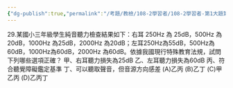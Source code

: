 ```yaml
---
{"dg-publish":true,"permalink":"/考題/教檢/108-2學習者/108-2學習者-第1大題第29題/","tags":["考題","題目","未完"]}
---
```


29.某國小三年級學生純音聽力檢查結果如下：右耳 250Hz 為 25dB，500Hz 為 20dB，1000Hz 為25dB，2000Hz 為20dB；左耳250Hz為55dB，500Hz為60dB，1000Hz為60dB，2000Hz 為60dB。依據我國現行特殊教育法規，試問下列哪些選項正確？ 
甲、右耳聽力損失為25dB 
乙、左耳聽力損失為60dB 
丙、符合聽覺障礙鑑定基準 
丁、可以聽取聲音，但音源方向感差 
(A)乙丙 
(B)乙丁 
(C)甲乙丙 
(D)乙丙丁 
